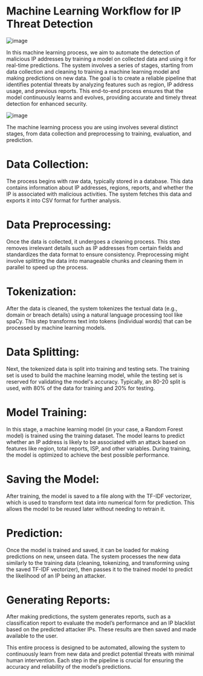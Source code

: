 # Machine Learning Workflow for IP Threat Detection
![image](https://github.com/user-attachments/assets/64562431-ec0d-4e62-ad62-edddb98bbbab)

In this machine learning process, we aim to automate the detection of malicious IP addresses by training a model on collected data and using it for real-time predictions. The system involves a series of stages, starting from data collection and cleaning to training a machine learning model and making predictions on new data. The goal is to create a reliable pipeline that identifies potential threats by analyzing features such as region, IP address usage, and previous reports. This end-to-end process ensures that the model continuously learns and evolves, providing accurate and timely threat detection for enhanced security.

![image](https://github.com/user-attachments/assets/ac7872a4-35dc-41e5-9cdf-cdb4be45e8e1)

The machine learning process you are using involves several distinct stages, from data collection and preprocessing to training, evaluation, and prediction. 

# Data Collection: 
The process begins with raw data, typically stored in a database. This data contains information about IP addresses, regions, reports, and whether the IP is associated with malicious activities. The system fetches this data and exports it into CSV format for further analysis.

# Data Preprocessing: 
Once the data is collected, it undergoes a cleaning process. This step removes irrelevant details such as IP addresses from certain fields and standardizes the data format to ensure consistency. Preprocessing might involve splitting the data into manageable chunks and cleaning them in parallel to speed up the process.

# Tokenization: 
After the data is cleaned, the system tokenizes the textual data (e.g., domain or breach details) using a natural language processing tool like spaCy. This step transforms text into tokens (individual words) that can be processed by machine learning models.

# Data Splitting: 
Next, the tokenized data is split into training and testing sets. The training set is used to build the machine learning model, while the testing set is reserved for validating the model's accuracy. Typically, an 80-20 split is used, with 80% of the data for training and 20% for testing.

# Model Training: 
In this stage, a machine learning model (in your case, a Random Forest model) is trained using the training dataset. The model learns to predict whether an IP address is likely to be associated with an attack based on features like region, total reports, ISP, and other variables. During training, the model is optimized to achieve the best possible performance.

# Saving the Model: 
After training, the model is saved to a file along with the TF-IDF vectorizer, which is used to transform text data into numerical form for prediction. This allows the model to be reused later without needing to retrain it.

# Prediction: 
Once the model is trained and saved, it can be loaded for making predictions on new, unseen data. The system processes the new data similarly to the training data (cleaning, tokenizing, and transforming using the saved TF-IDF vectorizer), then passes it to the trained model to predict the likelihood of an IP being an attacker.

# Generating Reports: 
After making predictions, the system generates reports, such as a classification report to evaluate the model’s performance and an IP blacklist based on the predicted attacker IPs. These results are then saved and made available to the user.

This entire process is designed to be automated, allowing the system to continuously learn from new data and predict potential threats with minimal human intervention. Each step in the pipeline is crucial for ensuring the accuracy and reliability of the model’s predictions.
